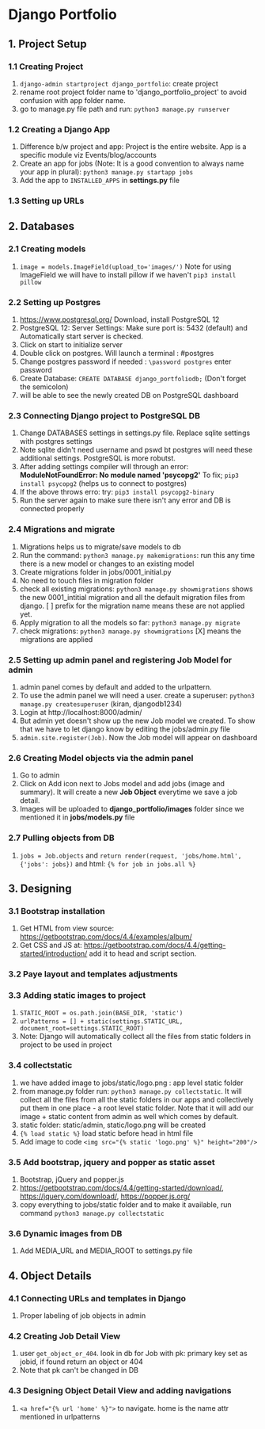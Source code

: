 # Django Portfolio

## 1. Project Setup
### 1.1 Creating Project
1. `django-admin startproject django_portfolio`: create project
2. rename root project folder name to 'django_portfolio_project' to avoid confusion with app folder name.
3. go to manage.py file path and run: `python3 manage.py runserver`

### 1.2 Creating a Django App
1. Difference b/w project and app: Project is the entire website. App is a specific module viz Events/blog/accounts
2. Create an app for jobs (Note: It is a good convention to always name your app in plural): `python3 manage.py startapp jobs`
3. Add the app to `INSTALLED_APPS` in **settings.py** file

### 1.3 Setting up URLs

## 2. Databases
### 2.1 Creating models
1. `image = models.ImageField(upload_to='images/')` Note for using ImageField we will have to install pillow if we haven't `pip3 install pillow`

### 2.2 Setting up Postgres
1. https://www.postgresql.org/ Download, install PostgreSQL 12
2. PostgreSQL 12: Server Settings: Make sure port is: 5432 (default) and Automatically start server is checked.
3. Click on start to initialize server
4. Double click on postgres. Will launch a terminal : #postgres
5. Change postgres password if needed : `\password postgres` enter password
6. Create Database: `CREATE DATABASE django_portfoliodb;` (Don't forget the semicolon)
7. will be able to see the newly created DB on PostgreSQL dashboard

### 2.3 Connecting Django project to PostgreSQL DB
1. Change DATABASES settings in settings.py file. Replace sqlite settings with postgres settings
2. Note sqlite didn't need username and pswd bt postgres will need these additional settings. PostgreSQL is more robutst.
3. After adding settings compiler will through an error: **ModuleNotFoundError: No module named 'psycopg2'** To fix; `pip3 install psycopg2` (helps us to connect to postgres)
4. If the above throws erro: try: `pip3 install psycopg2-binary`
5. Run the server again to make sure there isn't any error and DB is connected properly

### 2.4 Migrations and migrate
1. Migrations helps us to migrate/save models to db
2. Run the command: `python3 manage.py makemigrations`: run this any time there is a new model or changes to an existing model
3. Create migrations folder in jobs/0001_initial.py
4. No need to touch files in migration folder
5. check all existing migrations: `python3 manage.py showmigrations` shows the new 0001_intitial migration and all the default migration files from django. [ ] prefix for the migration name means these are not applied yet.
6. Apply migration to all the models so far: `python3 manage.py migrate`
7. check migrations: `python3 manage.py showmigrations` [X] means the migrations are applied

### 2.5 Setting up admin panel and registering Job Model for admin
1. admin panel comes by default and added to the urlpattern.
2. To use the admin panel we will need a user. create a superuser: `python3 manage.py createsuperuser` (kiran, djangodb1234)
3. Login at http://localhost:8000/admin/
4. But admin yet doesn't show up the new Job model we created. To show that we have to let django know by editing the jobs/admin.py file
5. `admin.site.register(Job)`. Now the Job model will appear on dashboard

### 2.6 Creating Model objects via the admin panel
1. Go to admin
2. Click on Add icon next to Jobs model and add jobs (image and summary). It will create a new **Job Object** everytime we save a job detail.
3. Images will be uploaded to **django_portfolio/images** folder since we mentioned it in **jobs/models.py** file

### 2.7 Pulling objects from DB
1. `jobs = Job.objects` and `return render(request, 'jobs/home.html', {'jobs': jobs})` and html: `{% for job in jobs.all %}`

## 3. Designing
### 3.1 Bootstrap installation
1. Get HTML from view source: https://getbootstrap.com/docs/4.4/examples/album/
2. Get CSS and JS at: https://getbootstrap.com/docs/4.4/getting-started/introduction/ add it to head and script section.

### 3.2 Paye layout and templates adjustments

### 3.3 Adding static images to project
1. `STATIC_ROOT = os.path.join(BASE_DIR, 'static')`
2. `urlPatterns = [] + static(settings.STATIC_URL, document_root=settings.STATIC_ROOT)`
3. Note: Django will automatically collect all the files from static folders in project to be used in project

### 3.4 collectstatic
1. we have added image to jobs/static/logo.png : app level static folder
2. from manage.py folder run: `python3 manage.py collectstatic`. It will collect all the files from all the static folders in our apps and collectively put them in one place - a root level static folder. Note that it will add our image + static content from admin as well which comes by default.
3. static folder: static/admin, static/logo.png will be created
4. `{% load static %}` load static before head in html file
5. Add image to code `<img src="{% static 'logo.png' %}" height="200"/>`

### 3.5 Add bootstrap, jquery and popper as static asset
1. Bootstrap, jQuery and popper.js
2. https://getbootstrap.com/docs/4.4/getting-started/download/, https://jquery.com/download/, https://popper.js.org/
3. copy everything to jobs/static folder and to make it available, run command `python3 manage.py collectstatic`

### 3.6 Dynamic images from DB
1. Add MEDIA_URL and MEDIA_ROOT to settings.py file

## 4. Object Details
### 4.1 Connecting URLs and templates in Django
1. Proper labeling of job objects in admin

### 4.2 Creating Job Detail View
1. user `get_object_or_404`. look in db for Job with pk: primary key set as jobid, if found return an object or 404
2. Note that pk can't be changed in DB

### 4.3 Designing Object Detail View and adding navigations
1. `<a href="{% url 'home' %}">` to navigate. home is the name attr mentioned in urlpatterns